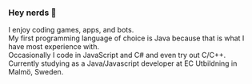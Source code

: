 ### Hey nerds 👋
I enjoy coding games, apps, and bots.<br />
My first programming language of choice is Java because that is what I have most experience with.<br />
Occasionally I code in JavaScript and C# and even try out C/C++.<br />
Currently studying as a Java/Javascript developer at EC Utbildning in Malmö, Sweden.



<!--
**PilzHere/PilzHere** is a ✨ _special_ ✨ repository because its `README.md` (this file) appears on your GitHub profile.

Here are some ideas to get you started:

- 🔭 I’m currently working on ...
- 🌱 I’m currently learning ...
- 👯 I’m looking to collaborate on ...
- 🤔 I’m looking for help with ...
- 💬 Ask me about ...
- 📫 How to reach me: ...
- 😄 Pronouns: ...
- ⚡ Fun fact: ...
-->
